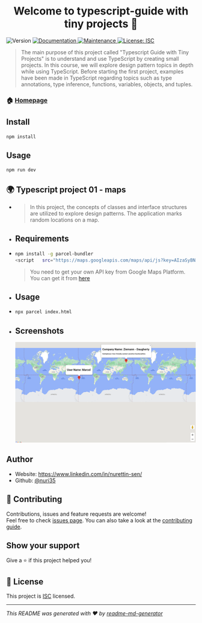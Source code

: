 <h1 align="center">Welcome to typescript-guide with tiny projects 👋</h1>
<p>
  <img alt="Version" src="https://img.shields.io/badge/version-1.0.0-blue.svg?cacheSeconds=2592000" />
  <a href="https://github.com/nuri35/Typescript-Guide#readme" target="_blank">
    <img alt="Documentation" src="https://img.shields.io/badge/documentation-yes-brightgreen.svg" />
  </a>
  <a href="https://github.com/nuri35/Typescript-Guide/graphs/commit-activity" target="_blank">
    <img alt="Maintenance" src="https://img.shields.io/badge/Maintained%3F-yes-green.svg" />
  </a>
  <a href="https://github.com/nuri35/Typescript-Guide/blob/master/LICENSE" target="_blank">
    <img alt="License: ISC" src="https://img.shields.io/github/license/nuri35/typescript-guide" />
  </a>
</p>

> The main purpose of this project called "Typescript Guide with Tiny Projects" is to understand and use TypeScript by creating small projects. In this course, we will explore design pattern topics in depth while using TypeScript.
> Before starting the first project, examples have been made in TypeScript regarding topics such as type annotations, type inference, functions, variables, objects, and tuples.
  

 

### 🏠 [Homepage](https://github.com/nuri35/Typescript-Guide#readme)
 

## Install

```sh
npm install
```

## Usage

```sh
npm run dev
```
 
## 🌍 Typescript project 01 - maps

- > In this project, the concepts of classes and interface structures are utilized to explore design patterns. The application marks random locations on a map.


 - ## Requirements

- ```sh
  npm install -g parcel-bundler
  <script   src="https://maps.googleapis.com/maps/api/js?key=AIzaSyBNLrJhOMz6idD05pzfn5lhA-TAw-mAZCU"></script>
  ```
   > You need to get your own API key from Google Maps Platform. You can get it from [here](https://developers.google.com/maps/documentation/javascript/get-api-key)
 
- ## Usage
 
- ```sh
  npx parcel index.html
  ```

- ## Screenshots

  ![map](./maps/images/one.PNG "map")



## Author

* Website: https://www.linkedin.com/in/nurettin-sen/
* Github: [@nuri35](https://github.com/nuri35)

## 🤝 Contributing

Contributions, issues and feature requests are welcome!<br />Feel free to check [issues page](https://github.com/nuri35/Typescript-Guide/issues). You can also take a look at the [contributing guide](https://github.com/nuri35/Typescript-Guide/blob/master/CONTRIBUTING.md).

## Show your support

Give a ⭐️ if this project helped you!

## 📝 License

This project is [ISC](https://github.com/nuri35/Typescript-Guide/blob/master/LICENSE) licensed.

***
_This README was generated with ❤️ by [readme-md-generator](https://github.com/kefranabg/readme-md-generator)_